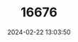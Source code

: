 ---
title: "16676"
category: "Peromyscus melanocarpus"
draft: false
date: 2024-02-22 13:03:50
languages:
  English: ["Tempoaltepec", "Zempoaltepec", "Black-wristed Deer Mouse"]
---